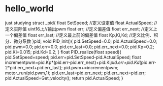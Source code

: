 # hello_world
just studying
struct _pid{
	float SetSpeed; //定义设定值
	float ActualSpeed; //定义实际值
	uint16_t;//输出pwm
	float err; //定义偏差值
	float err_next; //定义上一个偏差值
	float err_last; //定义最上前的偏差值
	float Kp,Ki,Kd; //定义比例、积分、微分系数
	}pid;
void PID_init(){
	pid.SetSpeed=0.0;
	pid.ActualSpeed=0.0;
	pid.pwm=0.0;
	pid.err=0.0;
	pid.err_last=0.0;
	pid.err_next=0.0;
	pid.Kp=0.2;
	pid.Ki=0.015;
	pid.Kd=0.2;
	}
float PID_realize(float speed){
	pid.SetSpeed=speed;
	pid.err=pid.SetSpeed-pid.ActualSpeed;
	float incrementpwm=pid.Kp*(pid.err-pid.err_next)+pid.Ki*pid.err+pid.Kd*(pid.err-2*pid.err_next+pid.err_last);
	pid.pwm+=incrementpwm;
	motor_run(pid.pwm,1);
 	pid.err_last=pid.err_next;
	pid.err_next=pid.err;
	pid.ActualSpeed=Get_velocity();
 	return pid.ActualSpeed;
	}
